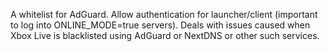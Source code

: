 A whitelist for AdGuard. Allow authentication for launcher/client (important to log into ONLINE_MODE=true servers).
Deals with issues caused when Xbox Live is blacklisted using AdGuard or NextDNS or other such services.

